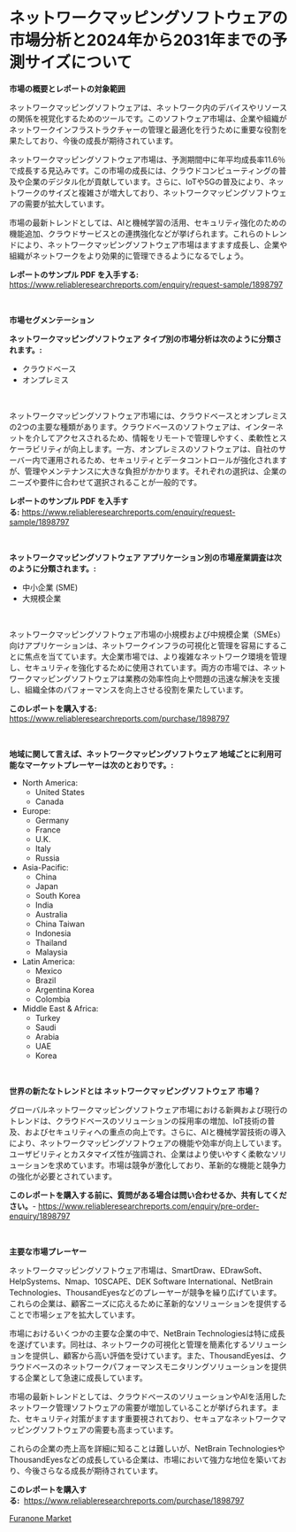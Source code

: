 <p><h1>ネットワークマッピングソフトウェアの市場分析と2024年から2031年までの予測サイズについて</h1></p><p><strong>市場の概要とレポートの対象範囲</strong></p>
<p><p>ネットワークマッピングソフトウェアは、ネットワーク内のデバイスやリソースの関係を視覚化するためのツールです。このソフトウェア市場は、企業や組織がネットワークインフラストラクチャーの管理と最適化を行うために重要な役割を果たしており、今後の成長が期待されています。</p><p>ネットワークマッピングソフトウェア市場は、予測期間中に年平均成長率11.6％で成長する見込みです。この市場の成長には、クラウドコンピューティングの普及や企業のデジタル化が貢献しています。さらに、IoTや5Gの普及により、ネットワークのサイズと複雑さが増大しており、ネットワークマッピングソフトウェアの需要が拡大しています。</p><p>市場の最新トレンドとしては、AIと機械学習の活用、セキュリティ強化のための機能追加、クラウドサービスとの連携強化などが挙げられます。これらのトレンドにより、ネットワークマッピングソフトウェア市場はますます成長し、企業や組織がネットワークをより効果的に管理できるようになるでしょう。</p></p>
<p><strong>レポートのサンプル PDF を入手する:</strong> <a href="https://www.reliableresearchreports.com/enquiry/request-sample/1898797">https://www.reliableresearchreports.com/enquiry/request-sample/1898797</a></p>
<p>&nbsp;</p>
<p><strong>市場セグメンテーション</strong></p>
<p><strong>ネットワークマッピングソフトウェア タイプ別の市場分析は次のように分類されます。:</strong></p>
<p><ul><li>クラウドベース</li><li>オンプレミス</li></ul></p>
<p>&nbsp;</p>
<p><p>ネットワークマッピングソフトウェア市場には、クラウドベースとオンプレミスの2つの主要な種類があります。クラウドベースのソフトウェアは、インターネットを介してアクセスされるため、情報をリモートで管理しやすく、柔軟性とスケーラビリティが向上します。一方、オンプレミスのソフトウェアは、自社のサーバー内で運用されるため、セキュリティとデータコントロールが強化されますが、管理やメンテナンスに大きな負担がかかります。それぞれの選択は、企業のニーズや要件に合わせて選択されることが一般的です。</p></p>
<p><strong>レポートのサンプル PDF を入手する:</strong>&nbsp;<a href="https://www.reliableresearchreports.com/enquiry/request-sample/1898797">https://www.reliableresearchreports.com/enquiry/request-sample/1898797</a></p>
<p>&nbsp;</p>
<p><strong> ネットワークマッピングソフトウェア アプリケーション別の市場産業調査は次のように分類されます。:</strong></p>
<p><ul><li>中小企業 (SME)</li><li>大規模企業</li></ul></p>
<p>&nbsp;</p>
<p><p>ネットワークマッピングソフトウェア市場の小規模および中規模企業（SMEs）向けアプリケーションは、ネットワークインフラの可視化と管理を容易にすることに焦点を当てています。大企業市場では、より複雑なネットワーク環境を管理し、セキュリティを強化するために使用されています。両方の市場では、ネットワークマッピングソフトウェアは業務の効率性向上や問題の迅速な解決を支援し、組織全体のパフォーマンスを向上させる役割を果たしています。</p></p>
<p><strong>このレポートを購入する:</strong>&nbsp; <a href="https://www.reliableresearchreports.com/purchase/1898797">https://www.reliableresearchreports.com/purchase/1898797</a></p>
<p>&nbsp;</p>
<p><strong>地域に関して言えば、ネットワークマッピングソフトウェア 地域ごとに利用可能なマーケットプレーヤーは次のとおりです。:</strong></p>
<p><ul>
    <li>
        North America:
        <ul>
            <li>United States</li>
            <li>Canada</li>
        </ul>
    </li>
    <li>
        Europe:
        <ul>
            <li>Germany</li>
            <li>France</li>
            <li>U.K.</li>
            <li>Italy</li>
            <li>Russia</li>
        </ul>
    </li>
    <li>
        Asia-Pacific:
        <ul>
            <li>China</li>
            <li>Japan</li>
            <li>South Korea</li>
            <li>India</li>
            <li>Australia</li>
            <li>China Taiwan</li>
            <li>Indonesia</li>
            <li>Thailand</li>
            <li>Malaysia</li>
        </ul>
    </li>
    <li>
        Latin America:
        <ul>
            <li>Mexico</li>
            <li>Brazil</li>
            <li>Argentina Korea</li>
            <li>Colombia</li>
        </ul>
    </li>
    <li>
        Middle East & Africa:
        <ul>
            <li>Turkey</li>
            <li>Saudi</li>
            <li>Arabia</li>
            <li>UAE</li>
            <li>Korea</li>
        </ul>
    </li>
    </ul></p>
<p>&nbsp;</p>
<p><strong>世界の新たなトレンドとは ネットワークマッピングソフトウェア 市場？</strong></p>
<p><p>グローバルネットワークマッピングソフトウェア市場における新興および現行のトレンドは、クラウドベースのソリューションの採用率の増加、IoT技術の普及、およびセキュリティへの重点の向上です。さらに、AIと機械学習技術の導入により、ネットワークマッピングソフトウェアの機能や効率が向上しています。ユーザビリティとカスタマイズ性が強調され、企業はより使いやすく柔軟なソリューションを求めています。市場は競争が激化しており、革新的な機能と競争力の強化が必要とされています。</p></p>
<p><strong>このレポートを購入する前に、質問がある場合は問い合わせるか、共有してください。</strong>- <a href="https://www.reliableresearchreports.com/enquiry/pre-order-enquiry/1898797">https://www.reliableresearchreports.com/enquiry/pre-order-enquiry/1898797</a></p>
<p>&nbsp;</p>
<p><strong>主要な市場プレーヤー</strong></p>
<p><p>ネットワークマッピングソフトウェア市場は、SmartDraw、EDrawSoft、HelpSystems、Nmap、10SCAPE、DEK Software International、NetBrain Technologies、ThousandEyesなどのプレーヤーが競争を繰り広げています。これらの企業は、顧客ニーズに応えるために革新的なソリューションを提供することで市場シェアを拡大しています。</p><p>市場におけるいくつかの主要な企業の中で、NetBrain Technologiesは特に成長を遂げています。同社は、ネットワークの可視化と管理を簡素化するソリューションを提供し、顧客から高い評価を受けています。また、ThousandEyesは、クラウドベースのネットワークパフォーマンスモニタリングソリューションを提供する企業として急速に成長しています。</p><p>市場の最新トレンドとしては、クラウドベースのソリューションやAIを活用したネットワーク管理ソフトウェアの需要が増加していることが挙げられます。また、セキュリティ対策がますます重要視されており、セキュアなネットワークマッピングソフトウェアの需要も高まっています。</p><p>これらの企業の売上高を詳細に知ることは難しいが、NetBrain TechnologiesやThousandEyesなどの成長している企業は、市場において強力な地位を築いており、今後さらなる成長が期待されています。</p></p>
<p><strong>このレポートを購入する:</strong>&nbsp;&nbsp;<a href="https://www.reliableresearchreports.com/purchase/1898797">https://www.reliableresearchreports.com/purchase/1898797</a></p>
<p><p><a href="https://fuschia-pecorino-a6d.notion.site/Furanone-Market-A-Comprehensive-Report-of-its-Market-Share-Growth-Trends-2024-2031-48b994015132414a8cb23c5a7cf28d7c">Furanone Market</a></p></p>